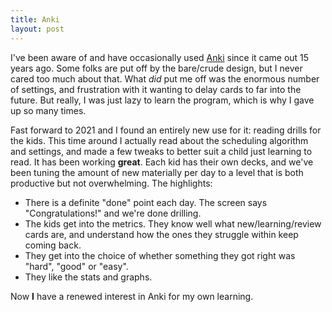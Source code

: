 ```yaml
---
title: Anki
layout: post
---
```


I've been aware of and have occasionally used [Anki](https://apps.ankiweb.net/index.html) since it came out 15 years ago. Some folks are put off by the bare/crude design, but I never cared too much about that. What _did_ put me off was the enormous number of settings, and frustration with it wanting to delay cards to far into the future. But really, I was just lazy to learn the program, which is why I gave up so many times.

Fast forward to 2021 and I found an entirely new use for it: reading drills for the kids. This time around I actually read about the scheduling algorithm and settings, and made a few tweaks to better suit a child just learning to read. It has been working **great**. Each kid has their own decks, and we've been tuning the amount of new materially per day to a level that is both productive but not overwhelming. The highlights:

* There is a definite "done" point each day. The screen says "Congratulations!" and we're done drilling.
* The kids get into the metrics. They know well what new/learning/review cards are, and understand how the ones they struggle within keep coming back.
* They get into the choice of whether something they got right was "hard", "good" or "easy".
* They like the stats and graphs.

Now **I** have a renewed interest in Anki for my own learning.

